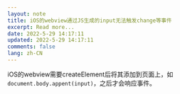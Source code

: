 ```yaml
---
layout: note
title: iOS的webview通过JS生成的input无法触发change等事件
excerpt: Read more...
date: 2022-5-29 14:17:11
updated: 2022-5-29 14:17:11
comments: false
lang: zh-CN
---
```


iOS的webview需要createElement后将其添加到页面上，如`document.body.appent(input)`，之后才会响应事件。
  